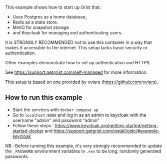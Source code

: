 This example shows how to start up Grist that:
- Uses Postgres as a home database,
- Redis as a state store.
- MinIO for snapshot storage
- and Keycloak for managing and authenticating users.

It is STRONGLY RECOMMENDED not to use this container in a way that makes it accessible to the internet.
This setup lacks basic security or authentication.

Other examples demonstrate how to set up authentication and HTTPS.

See https://support.getgrist.com/self-managed for more information.

This setup is based on one provided by vviers (https://github.com/vviers).

## How to run this example

- Start the services with `docker compose up`
- Go to `localhost:8080` and log in as an admin to keycloak with the username "admin" and password "admin"
- Follow these steps : https://www.keycloak.org/getting-started/getting-started-docker and https://support.getgrist.com/install/oidc/#example-keycloak

NB : Before running this example, it's very strongly recommended to update the `_PASSWORD` environment variables
in `.env` to be long, randomly generated passwords.